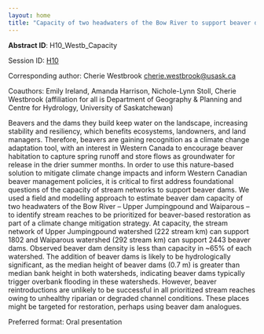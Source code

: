 ```yaml
---
layout: home
title: "Capacity of two headwaters of the Bow River to support beaver dams"
---
```



**Abstract ID**: H10_Westb_Capacity

Session ID: [H10](.)

Corresponding author: Cherie Westbrook <a href="mailto:cherie.westbrook@usask.ca">cherie.westbrook@usask.ca</a>

Coauthors: Emily Ireland, Amanda Harrison, Nichole-Lynn Stoll, Cherie Westbrook (affiliation for all is Department of Geography & Planning and Centre for Hydrology, University of Saskatchewan) 

Beavers and the dams they build keep water on the landscape, increasing stability and resiliency, which benefits ecosystems, landowners, and land managers. Therefore, beavers are gaining recognition as a climate change adaptation tool, with an interest in Western Canada to encourage beaver habitation to capture spring runoff and store flows as groundwater for release in the drier summer months. In order to use this nature-based solution to mitigate climate change impacts and inform Western Canadian beaver management policies, it is critical to first address foundational questions of the capacity of stream networks to support beaver dams. We used a field and modelling approach to estimate beaver dam capacity of two headwaters of the Bow River – Upper Jumpingpound and Waiparous – to identify stream reaches to be prioritized for beaver-based restoration as part of a climate change mitigation strategy. At capacity, the stream network of Upper Jumpingpound watershed (222 stream km) can support 1802 and Waiparous watershed (292 stream km) can support 2443 beaver dams. Observed beaver dam density is less than capacity in ~65% of each watershed. The addition of beaver dams is likely to be hydrologically significant, as the median height of beaver dams (0.7 m) is greater than median bank height in both watersheds, indicating beaver dams typically trigger overbank flooding in these watersheds. However, beaver reintroductions are unlikely to be successful in all prioritized stream reaches owing to unhealthy riparian or degraded channel conditions. These places might be targeted for restoration, perhaps using beaver dam analogues.

Preferred format: Oral presentation
